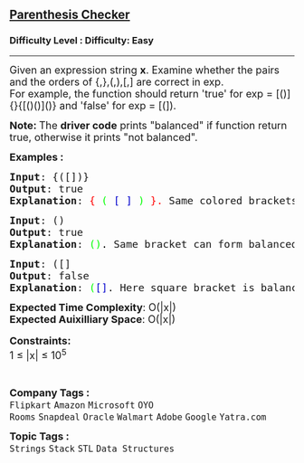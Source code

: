 <h2><a href="https://www.geeksforgeeks.org/problems/parenthesis-checker2744/1?page=1&status=unsolved&sortBy=submissions">Parenthesis Checker</a></h2><h3>Difficulty Level : Difficulty: Easy</h3><hr><div class="problems_problem_content__Xm_eO"><p><span style="font-size: 18px;">Given an expression string <strong>x</strong>. Examine whether the pairs and the orders of {,},(,),[,] are correct in exp.<br>For example, the function should return 'true' for exp = [()]{}{[()()]()} and 'false' for exp = [(]).</span></p>
<p><strong><span style="font-size: 18px;">Note: </span></strong><span style="font-size: 18px;">The <strong>driver code</strong> prints "balanced" if function return true, otherwise it prints "not balanced".</span></p>
<p><span style="font-size: 18px;"><strong>Examples :</strong></span></p>
<pre><span style="font-size: 18px;"><strong>Input</strong>: {([])}
<strong>Output</strong>: true
<strong>Explanation</strong>: <span style="color: #ff0000;">{</span> <span style="color: #00ff00;">(</span> <span style="color: #0000cd;">[</span> <span style="color: #0000cd;">]</span> <span style="color: #00ff00;">)</span> <span style="color: #ff0000;">}.&nbsp;</span>Same colored brackets can form balanced pairs, with 0 number of unbalanced bracket.
</span></pre>
<pre><span style="font-size: 18px;"><strong>Input</strong>: ()
<strong>Output</strong>: true
<strong>Explanation</strong>: <span style="color: #00ff00;">()</span><span style="color: #000000;">. </span>Same bracket can form balanced pairs,and here only 1 type of bracket is present and in balanced way.</span>
</pre>
<pre><span style="font-size: 18px;"><strong>Input</strong>: ([]
<strong>Output</strong>: false
<strong>Explanation</strong>: <span style="color: #00ff00;">(</span><span style="color: #0000cd;">[]</span>.<span style="color: #000000;"> </span>Here square bracket is balanced but the small bracket is not balanced and Hence , the output will be unbalanced.</span></pre>
<p><span style="font-size: 18px;"><strong>Expected Time Complexity</strong>: O(|x|)<br><strong>Expected Auixilliary Space</strong>: O(|x|)</span><br><br><span style="font-size: 18px;"><strong>Constraints:</strong><br>1 ≤ |x| ≤ 10<sup>5</sup></span></p>
<p>&nbsp;</p></div><p><span style=font-size:18px><strong>Company Tags : </strong><br><code>Flipkart</code>&nbsp;<code>Amazon</code>&nbsp;<code>Microsoft</code>&nbsp;<code>OYO Rooms</code>&nbsp;<code>Snapdeal</code>&nbsp;<code>Oracle</code>&nbsp;<code>Walmart</code>&nbsp;<code>Adobe</code>&nbsp;<code>Google</code>&nbsp;<code>Yatra.com</code>&nbsp;<br><p><span style=font-size:18px><strong>Topic Tags : </strong><br><code>Strings</code>&nbsp;<code>Stack</code>&nbsp;<code>STL</code>&nbsp;<code>Data Structures</code>&nbsp;
